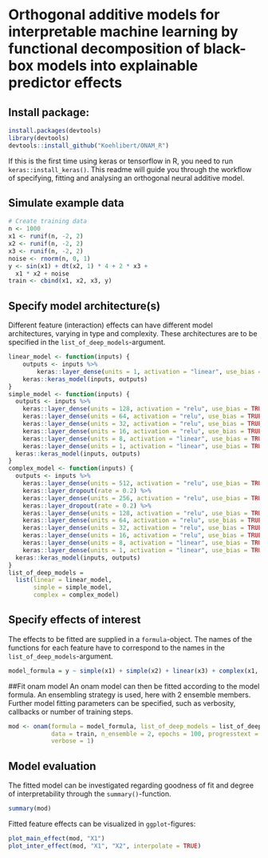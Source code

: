 # Orthogonal additive models for interpretable machine learning by functional decomposition of black-box models into explainable predictor effects

## Install package:
``` r
install.packages(devtools)  
library(devtools)  
devtools::install_github("Koehlibert/ONAM_R")
```
If this is the first time using keras or tensorflow in R, you need to run `keras::install_keras()`.
This readme will guide you through the workflow of specifying, fitting and analysing an orthogonal neural additive model.
## Simulate example data

``` r
# Create training data
n <- 1000
x1 <- runif(n, -2, 2)
x2 <- runif(n, -2, 2)
x3 <- runif(n, -2, 2)
noise <- rnorm(n, 0, 1)
y <- sin(x1) + dt(x2, 1) * 4 + 2 * x3 +
  x1 * x2 + noise
train <- cbind(x1, x2, x3, y)
```

## Specify model architecture(s)
Different feature (interaction) effects can have different model architectures, varying in type and complexity. These architectures are to be specified in the `list_of_deep_models`-argument.

``` r
linear_model <- function(inputs) {
    outputs <- inputs %>%
        keras::layer_dense(units = 1, activation = "linear", use_bias = FALSE)
    keras::keras_model(inputs, outputs)
}
simple_model <- function(inputs) {
  outputs <- inputs %>%
    keras::layer_dense(units = 128, activation = "relu", use_bias = TRUE) %>%
    keras::layer_dense(units = 64, activation = "relu", use_bias = TRUE) %>%
    keras::layer_dense(units = 32, activation = "relu", use_bias = TRUE) %>%
    keras::layer_dense(units = 16, activation = "relu", use_bias = TRUE) %>%
    keras::layer_dense(units = 8, activation = "linear", use_bias = TRUE) %>%
    keras::layer_dense(units = 1, activation = "linear", use_bias = TRUE)
  keras::keras_model(inputs, outputs)
}
complex_model <- function(inputs) {
  outputs <- inputs %>%
    keras::layer_dense(units = 512, activation = "relu", use_bias = TRUE) %>%
    keras::layer_dropout(rate = 0.2) %>%
    keras::layer_dense(units = 256, activation = "relu", use_bias = TRUE) %>%
    keras::layer_dropout(rate = 0.2) %>%
    keras::layer_dense(units = 128, activation = "relu", use_bias = TRUE) %>%
    keras::layer_dense(units = 64, activation = "relu", use_bias = TRUE) %>%
    keras::layer_dense(units = 32, activation = "relu", use_bias = TRUE) %>%
    keras::layer_dense(units = 16, activation = "relu", use_bias = TRUE) %>%
    keras::layer_dense(units = 8, activation = "linear", use_bias = TRUE) %>%
    keras::layer_dense(units = 1, activation = "linear", use_bias = TRUE)
  keras::keras_model(inputs, outputs)
}
list_of_deep_models = 
  list(linear = linear_model,
       simple = simple_model,
       complex = complex_model)
```

## Specify effects of interest
The effects to be fitted are supplied in a `formula`-object. The names of the functions for each feature have to correspond to the names in the `list_of_deep_models`-argument.

``` r
model_formula = y ~ simple(x1) + simple(x2) + linear(x3) + complex(x1, x2)
```

##Fit onam model
An onam model can then be fitted according to the model formula. An ensembling strategy is used, here with 2 ensemble members. Further model fitting parameters can be specified, such as verbosity, callbacks or number of training steps.
``` r
mod <- onam(formula = model_formula, list_of_deep_models = list_of_deep_models,
            data = train, n_ensemble = 2, epochs = 100, progresstext = FALSE, 
            verbose = 1)
```

## Model evaluation
The fitted model can be investigated regarding goodness of fit and degree of interpretability through the `summary()`-function.
``` r
summary(mod)
```

Fitted feature effects can be visualized in `ggplot`-figures:
``` r
plot_main_effect(mod, "X1")
plot_inter_effect(mod, "X1", "X2", interpolate = TRUE)
```
